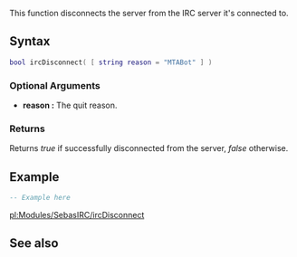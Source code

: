 This function disconnects the server from the IRC server it's connected to.

Syntax
------

``` lua
bool ircDisconnect( [ string reason = "MTABot" ] )
```

### Optional Arguments

-   **reason :** The quit reason.

### Returns

Returns *true* if successfully disconnected from the server, *false* otherwise.

Example
-------

``` lua
-- Example here
```

[pl:Modules/SebasIRC/ircDisconnect](/docs/pl:Modules/SebasIRC/ircDisconnect.md "wikilink")

See also
--------
